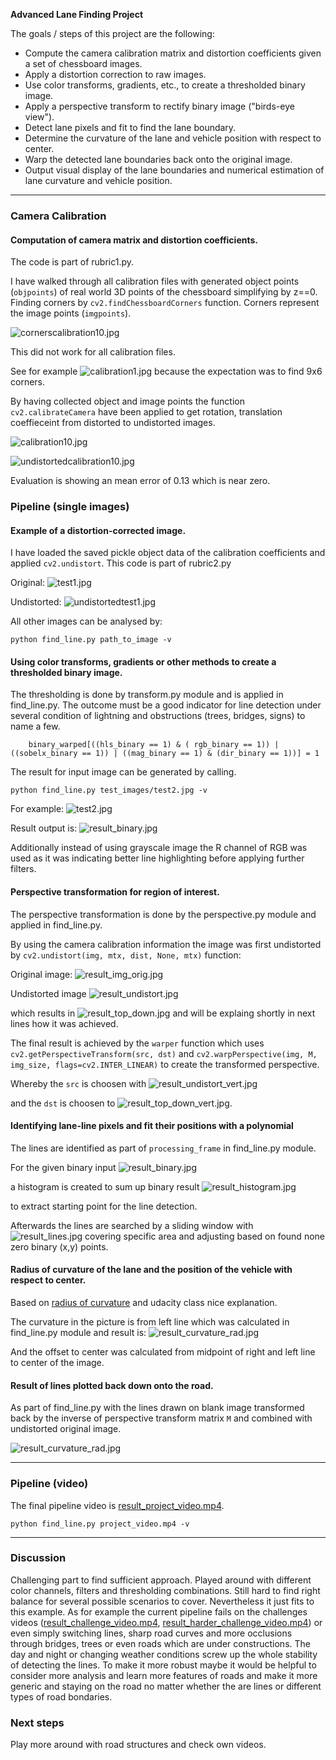 **Advanced Lane Finding Project**

The goals / steps of this project are the following:

* Compute the camera calibration matrix and distortion coefficients given a set of chessboard images.
* Apply a distortion correction to raw images.
* Use color transforms, gradients, etc., to create a thresholded binary image.
* Apply a perspective transform to rectify binary image ("birds-eye view").
* Detect lane pixels and fit to find the lane boundary.
* Determine the curvature of the lane and vehicle position with respect to center.
* Warp the detected lane boundaries back onto the original image.
* Output visual display of the lane boundaries and numerical estimation of lane curvature and vehicle position.

---

### Camera Calibration

#### Computation of camera matrix and distortion coefficients.

The code is part of rubric1.py.

I have walked through all calibration files with generated object points (`objpoints`) of real world 3D points of the chessboard simplifying by z==0. 
Finding corners by `cv2.findChessboardCorners` function. Corners represent the image points (`imgpoints`).

![cornerscalibration10.jpg](output_images/cornerscalibration10.jpg)

This did not work for all calibration files.

See for example ![calibration1.jpg](camera_cal/calibration1.jpg) because the expectation was to find 9x6 corners.

By having collected object and image points the function `cv2.calibrateCamera` have been applied to get rotation, translation coeffieceint from distorted to undistorted images.

![calibration10.jpg](camera_cal/calibration10.jpg)

![undistortedcalibration10.jpg](output_images/undistortedcalibration10.jpg)

Evaluation is showing an mean error of 0.13 which is near zero.

### Pipeline (single images)

#### Example of a distortion-corrected image.

I have loaded the saved pickle object data of the calibration coefficients and applied `cv2.undistort`. This code is part of rubric2.py

Original:
![test1.jpg](test_images/test1.jpg)

Undistorted:
![undistortedtest1.jpg](output_images/undistortedtest1.jpg)

All other images can be analysed by:
```
python find_line.py path_to_image -v
```

#### Using color transforms, gradients or other methods to create a thresholded binary image.

The thresholding is done by transform.py module and is applied in find_line.py. 
The outcome must be a good indicator for line detection under several condition of lightning and obstructions (trees, bridges, signs) to name a few.

```
    binary_warped[((hls_binary == 1) & ( rgb_binary == 1)) | ((sobelx_binary == 1)) | ((mag_binary == 1) & (dir_binary == 1))] = 1
```

The result for input image can be generated by calling.
```
python find_line.py test_images/test2.jpg -v
```
For example:
![test2.jpg](test_images/test2.jpg)

Result output is:
![result_binary.jpg](output_images/result_binary.jpg)

Additionally instead of using grayscale image the R channel of RGB was used as it was indicating better line highlighting before applying further filters.

#### Perspective transformation for region of interest.

The perspective transformation is done by the perspective.py module and applied in find_line.py.

By using the camera calibration information the image was first undistorted by `cv2.undistort(img, mtx, dist, None, mtx)` function:

Original image:
![result_img_orig.jpg](output_images/result_img_orig.jpg)

Undistorted image
![result_undistort.jpg](output_images/result_undistort.jpg)

which results in 
![result_top_down.jpg](output_images/result_top_down.jpg)
and will be explaing shortly in next lines how it was achieved.

The final result is achieved by the `warper` function which uses `cv2.getPerspectiveTransform(src, dst)` and `cv2.warpPerspective(img, M, img_size, flags=cv2.INTER_LINEAR)`
to create the transformed perspective.

Whereby the `src` is choosen with
![result_undistort_vert.jpg](output_images/result_undistort_vert.jpg)

and the `dst` is choosen to
![result_top_down_vert.jpg](output_images/result_top_down_vert.jpg).

#### Identifying lane-line pixels and fit their positions with a polynomial

The lines are identified as part of `processing_frame` in find_line.py module.

For the given binary input
![result_binary.jpg](output_images/result_binary.jpg)

a histogram is created to sum up binary result 
![result_histogram.jpg](output_images/result_histogram.jpg)

to extract starting point for the line detection.

Afterwards the lines are searched by a sliding window with 
![result_lines.jpg](output_images/result_lines.jpg)
covering specific area and adjusting based on found none zero binary (x,y) points.

#### Radius of curvature of the lane and the position of the vehicle with respect to center.

Based on [radius of curvature](http://www.intmath.com/applications-differentiation/8-radius-curvature.php) and udacity class nice explanation.

The curvature in the picture is from left line which was calculated in find_line.py module and result is:
![result_curvature_rad.jpg](output_images/result_curvature_rad.jpg)

And the offset to center was calculated from midpoint of right and left line to center of the image.

#### Result of lines plotted back down onto the road.

As part of find_line.py with the lines drawn on blank image transformed back by the inverse of perspective transform matrix `M` and combined with 
undistorted original image.

![result_curvature_rad.jpg](output_images/result_curvature_rad.jpg)

---

### Pipeline (video)

The final pipeline video is [result_project_video.mp4](./result_project_video.mp4).

```
python find_line.py project_video.mp4 -v
```

---

### Discussion

Challenging part to find sufficient approach. Played around with different color channels, filters and thresholding combinations. Still hard to find right balance
for several possible scenarios to cover. Nevertheless it just fits to this example. As for example the current pipeline fails 
on the challenges videos ([result_challenge_video.mp4](./result_challenge_video.mp4), [result_harder_challenge_video.mp4](./result_harder_challenge_video.mp4)) or even simply switching lines, sharp road curves and more occlusions through 
bridges, trees or even roads which are under constructions. The day and night or changing weather conditions screw up the whole stability of detecting the lines.
To make it more robust maybe it would be helpful to consider more analysis and learn more features of roads and make it more generic and staying on the road no matter
whether the are lines or different types of road bondaries.

### Next steps 

Play more around with road structures and check own videos.